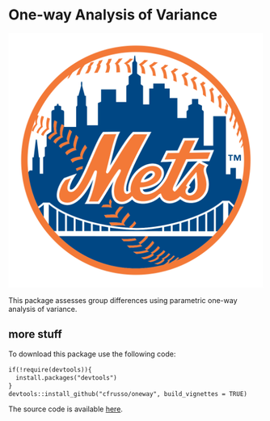 # One-way Analysis of Variance

![anova](logo.png)

This package assesses group differences using parametric one-way analysis of variance.

## more stuff

To download this package use the following code:
  
```
if(!require(devtools)){
  install.packages("devtools")
}
devtools::install_github("cfrusso/oneway", build_vignettes = TRUE)
```

The source code is available [here](https://github.com/cfrusso/oneway).